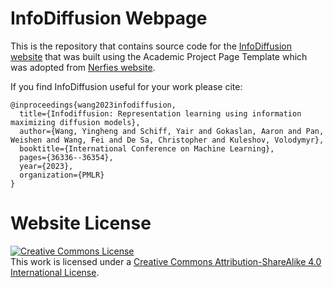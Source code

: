 # InfoDiffusion Webpage

This is the repository that contains source code for the [InfoDiffusion website](https://isjakewong.github.io/infodiffusion-page) that was built using the Academic Project Page Template which was adopted from [Nerfies website](https://nerfies.github.io).

If you find InfoDiffusion useful for your work please cite:
```
@inproceedings{wang2023infodiffusion,
  title={Infodiffusion: Representation learning using information maximizing diffusion models},
  author={Wang, Yingheng and Schiff, Yair and Gokaslan, Aaron and Pan, Weishen and Wang, Fei and De Sa, Christopher and Kuleshov, Volodymyr},
  booktitle={International Conference on Machine Learning},
  pages={36336--36354},
  year={2023},
  organization={PMLR}
}
```

# Website License
<a rel="license" href="http://creativecommons.org/licenses/by-sa/4.0/"><img alt="Creative Commons License" style="border-width:0" src="https://i.creativecommons.org/l/by-sa/4.0/88x31.png" /></a><br />This work is licensed under a <a rel="license" href="http://creativecommons.org/licenses/by-sa/4.0/">Creative Commons Attribution-ShareAlike 4.0 International License</a>.
